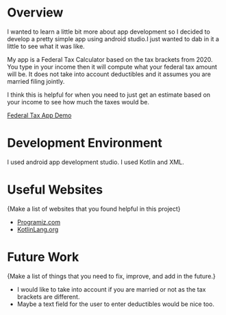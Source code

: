 # Overview

I wanted to learn a little bit more about app development so I decided to develop a pretty simple app using android studio.I just wanted to dab in it a little to see
what it was like.

My app is a Federal Tax Calculator based on the tax brackets from 2020. You type in your income then it will compute what your federal tax amount will be. It does not take into
account deductibles and it assumes you are married filing jointly.

I think this is helpful for when you need to just get an estimate based on your income to see how much the taxes would be.


[Federal Tax App Demo](https://youtu.be/BSCm0xF6TVE)

# Development Environment

I used android app development studio.
I used Kotlin and XML.

# Useful Websites

{Make a list of websites that you found helpful in this project}
* [Programiz.com](https://www.programiz.com/kotlin-programming)
* [KotlinLang.org](https://kotlinlang.org/)

# Future Work

{Make a list of things that you need to fix, improve, and add in the future.}
* I would like to take into account if you are married or not as the tax brackets are different.
* Maybe a text field for the user to enter deductibles would be nice too.

